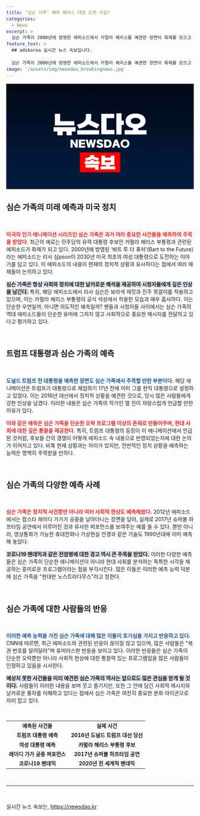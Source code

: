 ```yaml
---
title: ‘심슨 가족’ 예측 해리스 대권 도전 사실?
categories:
  - News
excerpt: >
  심슨 가족이 2000년에 방영한 에피소드에서 카멀라 해리스를 예견한 장면이 화제를 모으고 있다. 보라색 재킷과 진주 목걸이를 착용한 리사 심슨이 미래의 여성 대통령이 되는 설정이 현재와 맞물려 놀라움을 주고 있다. 심슨 가족의 예측력은 과거에도 여러 차례 입증됐다.
feature_text: >
  ## adskorea 실시간 뉴스 속보입니다.

  심슨 가족이 2000년에 방영한 에피소드에서 카멀라 해리스를 예견한 장면이 화제를 모으고 있다. 보라색 재킷과 진주 목걸이를 착용한 리사 심슨이 미래의 여성 대통령이 되는 설정이 현재와 맞물려 놀라움을 주고 있다. 심슨 가족의 예측력은 과거에도 여러 차례 입증됐다.
image: '/assets/img/newsdao_breakingnews.jpg'
---
```


<p><img src="/assets/img/newsdao_breakingnews.jpg" alt="adskorea 속보" /></p>

<h2 data-ke-size="size26">심슨 가족의 미래 예측과 미국 정치</h2>

<p data-ke-size="size16">&nbsp;</p>

<p><b><span style="color: #ee2323;">미국의 인기 애니메이션 시리즈인 심슨 가족은 과거 여러 중요한 사건들을 예측하여 주목을 받았다.</span></b> 최근의 예로는 민주당의 유력 대통령 후보인 카멀라 해리스 부통령과 관련된 에피소드가 화제가 되고 있다. 2000년에 방영된 ‘바트 투 더 퓨처’(Bart to the Future)라는 에피소드는 리사 심pson이 2030년 미국 최초의 여성 대통령으로 도전하는 이야기를 담고 있다. 이 에피소드의 내용이 현재의 정치적 상황과 유사하다는 점에서 여러 매체들이 논의하고 있다. </p>

<p><b><span style="background-color: #21538527;">심슨 가족은 항상 사회와 정치에 대한 날카로운 해석을 제공하여 시청자들에게 깊은 인상을 남긴다.</span></b> 특히, 해당 에피소드에서 리사 심슨은 보라색 재킷과 진주 목걸이를 착용하고 있으며, 이는 카멀라 해리스 부통령이 공식 석상에서 착용한 모습과 매우 흡사하다. 이는 단순한 우연일까, 아니면 의도적인 예측일까? 팬들과 시청자들 사이에서는 심슨 가족의 역대 에피소드들이 단순한 유머에 그치지 않고 사회적으로 중요한 메시지를 전달하고 있다고 평가하고 있다.</p>

<p data-ke-size="size16">&nbsp;</p>

<h2 data-ke-size="size26">트럼프 대통령과 심슨 가족의 예측</h2>

<p data-ke-size="size16">&nbsp;</p>

<p><b><span style="color: #1a5490;">도널드 트럼프 전 대통령을 예측한 장면도 심슨 가족에서 주목할 만한 부분이다.</span></b> 해당 애니메이션은 트럼프가 대통령으로 재임하기 17년 전에 이미 그를 현직 대통령으로 설정하고 있었다. 이는 2016년 대선에서 정치적 상황을 예견한 것으로, 당시 많은 사람들에게 강한 인상을 남겼다. 이러한 내용은 심슨 가족의 작가인 앨 진이 자랑스럽게 언급할 만한 이유가 있다.</p>

<p><b><span style="color: #ee2323;">이와 같은 예측은 심슨 가족을 단순한 오락 프로그램 이상의 존재로 만들어주며, 현대 사회에 대한 깊은 통찰을 제공한다.</span></b> 특히, 트럼프 대통령의 등장이 이 애니메이션에서 언급된 것처럼, 후보들 간의 경쟁이 어떻게 에피소드 속 내용으로 반영되었는지에 대한 논의가 이어지고 있다. 비록 현재 상황과는 차이가 있지만, 전반적인 정치 상황을 예측하는 능력은 명백히 주목받을 만하다.</p>

<p data-ke-size="size16">&nbsp;</p>

<h2 data-ke-size="size26">심슨 가족의 다양한 예측 사례</h2>

<p data-ke-size="size16">&nbsp;</p>

<p><b><span style="color: #ee2323;">심슨 가족은 정치적 사건뿐만 아니라 여러 사회적 현상도 예측해왔다.</span></b> 2012년 에피소드에서는 팝스타 레이디 가가가 공중을 날아다니는 장면을 담아, 실제로 2017년 슈퍼볼 하프타임 공연에서 이루어진 것과 유사한 퍼포먼스를 보여주는 예를 들 수 있다. 뿐만 아니라, 영상통화가 가능한 휴대전화나 가상현실 안경과 같은 기술도 1990년대에 이미 예측해 놓았다.</p>

<p><b><span style="background-color: #21538527;">코로나19 팬데믹과 같은 전염병에 대한 경고 역시 큰 주목을 받았다.</span></b> 이러한 다양한 예측들은 심슨 가족이 단순한 애니메이션이 아니라 현대 사회를 분석하는 독특한 시각을 제공하는 흥미로운 프로그램이라는 점을 부각시킨다. 많은 이들은 이러한 예측 능력 덕분에 심슨 가족을 "현대판 노스트라다무스"라고 칭한다.</p>

<p data-ke-size="size16">&nbsp;</p>

<h2 data-ke-size="size26">심슨 가족에 대한 사람들의 반응</h2>

<p data-ke-size="size16">&nbsp;</p>

<p><b><span style="color: #1a5490;">이러한 예측 능력을 가진 심슨 가족에 대해 많은 이들이 호기심을 가지고 반응하고 있다.</span></b> CNN에 따르면, 최근 에피소드와 관련된 반응이 끊이질 않고 있으며, 많은 사람들은 "복권 번호를 알려달라"며 유머러스한 반응을 보이고 있다. 이러한 반응들은 심슨 가족이 단순한 오락뿐만 아니라 사회적 현상에 대한 통찰력 있는 프로그램임을 많은 사람들이 인정하고 있음을 시사한다.</p>

<p><b><span style="background-color: #21538527;">예상치 못한 사건들을 미리 예견한 심슨 가족의 역사는 앞으로도 많은 관심을 받게 될 것이다.</span></b> 사람들이 이러한 내용을 보며 웃고 즐기지만, 또한 그 안에 담긴 사회적 메시지와 날카로운 풍자를 이해하고 있다는 점에서 심슨 가족은 여전히 중요한 문화 아이콘으로 자리 잡고 있다.</p>

<p data-ke-size="size16">&nbsp;</p>

<table style="width:100%">
  <tr>
    <td style="text-align: center; height: 17px;"><b>예측된 사건들</b></td>
    <td style="text-align: center; height: 17px;"><b>실제 사건</b></td>
  </tr>
  <tr>
    <td style="text-align: center; height: 17px;"><b>트럼프 대통령 예측</b></td>
    <td style="text-align: center; height: 17px;"><b>2016년 도널드 트럼프 대선 당선</b></td>
  </tr>
  <tr>
    <td style="text-align: center; height: 17px;"><b>여성 대통령 예측</b></td>
    <td style="text-align: center; height: 17px;"><b>카멀라 해리스 부통령 후보</b></td>
  </tr>
  <tr>
    <td style="text-align: center; height: 17px;"><b>레이디 가가 공중 퍼포먼스</b></td>
    <td style="text-align: center; height: 17px;"><b>2017년 슈퍼볼 하프타임 공연</b></td>
  </tr>
  <tr>
    <td style="text-align: center; height: 17px;"><b>코로나19 팬데믹</b></td>
    <td style="text-align: center; height: 17px;"><b>2020년 전 세계적 팬데믹</b></td>
  </tr>
</table>

<p data-ke-size="size16">&nbsp;</p>

<hr />

<p data-ke-size="size16">&nbsp;</p>
실시간 뉴스 속보는, <a href="https://newsdao.kr" rel="dofollow">https://newsdao.kr</a>


